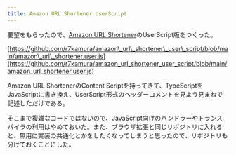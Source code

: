 ```yaml
---
title: Amazon URL Shortener UserScript
---
```

要望をもらったので、[Amazon URL Shortener](https://chrome.google.com/webstore/detail/amazon-url-shortener/bonkcfmjkpdnieejahndognlbogaikdg)のUserScript版をつくった。

[https://github.com/r7kamura/amazon\_url\_shortener\_user\_script/blob/main/amazon\_url\_shortener.user.js](https://github.com/r7kamura/amazon_url_shortener_user_script/blob/main/amazon_url_shortener.user.js)

Amazon URL ShortenerのContent Scriptを持ってきて、TypeScriptをJavaScriptに書き換え、UserScript形式のヘッダーコメントを見よう見まねで記述しただけである。

そこまで複雑なコードではないので、JavaScript向けのバンドラーやトランスパイラの利用はやめておいた。また、ブラウザ拡張と同じリポジトリに入れると、無用に実装の共通化とかをしたくなってしまうと思ったので、リポジトリも分けておくことにした。
